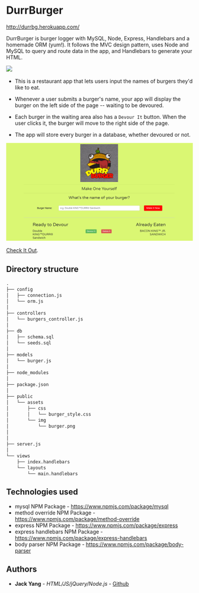 # DurrBurger
http://durrbg.herokuapp.com/

DurrBurger is burger logger with MySQL, Node, Express, Handlebars and a homemade ORM (yum!). It follows the MVC design pattern, uses Node and MySQL to query and route data in the app, and Handlebars to generate your HTML.

![](public/assets/images/logo2.png)

* This is a restaurant app that lets users input the names of burgers they'd like to eat.

* Whenever a user submits a burger's name, your app will display the burger on the left side of the page -- waiting to be devoured.

* Each burger in the waiting area also has a `Devour It` button. When the user clicks it, the burger will move to the right side of the page.

* The app will store every burger in a database, whether devoured or not.

![](public/assets/images/DurrBurger.png)

[Check It Out](http://durrbg.herokuapp.com/).

## Directory structure

```
.
├── config
│   ├── connection.js
│   └── orm.js
│ 
├── controllers
│   └── burgers_controller.js
│
├── db
│   ├── schema.sql
│   └── seeds.sql
│
├── models
│   └── burger.js
│ 
├── node_modules
│ 
├── package.json
│
├── public
│   └── assets
│       ├── css
│       │   └── burger_style.css
│       └── img
│           └── burger.png
│   
│
├── server.js
│
└── views
    ├── index.handlebars
    └── layouts
        └── main.handlebars
```

## Technologies used

- mysql NPM Package - https://www.npmjs.com/package/mysql
- method override NPM Package - https://www.npmjs.com/package/method-override
- express NPM Package - https://www.npmjs.com/package/express
- express handlebars NPM Package - https://www.npmjs.com/package/express-handlebars
- body parser NPM Package - https://www.npmjs.com/package/body-parser

## Authors

* **Jack Yang** - *HTML/JS/jQuery/Node.js* - [Github](https://github.com/JackJoeng)



